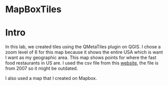 # MapBoxTiles

# Intro

In this lab, we created tiles using the QMetaTiles plugin on QGIS. I chose a zoom level of 6 for this map because it shows the entire USA which is want I want as my geographic area. This map shows points for where the fast food restaurants in US are. I used the csv file from this [website](https://www.fastfoodmaps.com), the file is from 2007 so it might be outdated.

I also used a map that I created on Mapbox.

